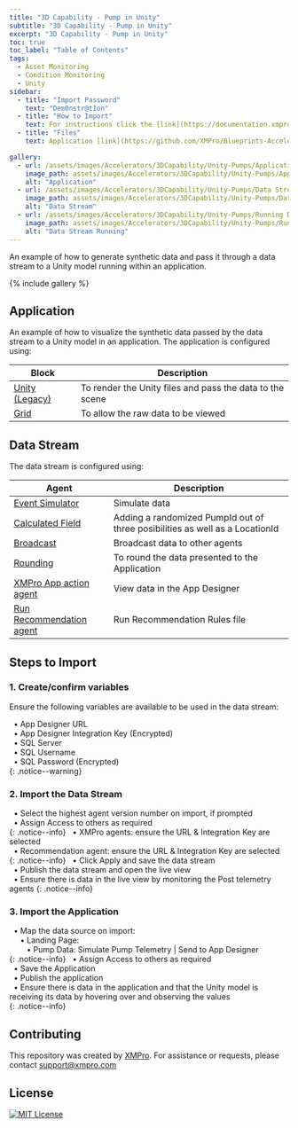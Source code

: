```yaml
---
title: "3D Capability - Pump in Unity"
subtitle: "3D Capability - Pump in Unity"
excerpt: "3D Capability - Pump in Unity"
toc: true
toc_label: "Table of Contents"
tags:
  - Asset Monitoring
  - Condition Monitoring
  - Unity
sidebar:
  - title: "Import Password"
    text: "Dem0nstr@t1on"
  - title: "How to Import"
    text: For instructions click the [link](https://documentation.xmpro.com/how-tos/import-export-and-clone#importing "Click Here")
  - title: "Files"
    text: Application [link](https://github.com/XMPro/Blueprints-Accelerators-Patterns/blob/master/Accelerators/3D%20Capability/Unity%20-%20Pumps/Application/Unity_Pumps.xapp "Click Here") <br />Data Stream [link](https://github.com/XMPro/Blueprints-Accelerators-Patterns/blob/master/Accelerators/3D%20Capability/Unity%20-%20Pumps/Data%20Stream/Simulate%20Pump%20Telemetry.xuc "Click Here")

gallery:
  - url: /assets/images/Accelerators/3DCapability/Unity-Pumps/Application.png
    image_path: assets/images/Accelerators/3DCapability/Unity-Pumps/Application.png
    alt: "Application"
  - url: /assets/images/Accelerators/3DCapability/Unity-Pumps/Data Stream.png
    image_path: assets/images/Accelerators/3DCapability/Unity-Pumps/Data Stream.png
    alt: "Data Stream"
  - url: /assets/images/Accelerators/3DCapability/Unity-Pumps/Running Data Stream.png
    image_path: assets/images/Accelerators/3DCapability/Unity-Pumps/Running Data Stream.png
    alt: "Data Stream Running"
---
```


An example of how to generate synthetic data and pass it through a data stream to a Unity model running within an application.

{% include gallery %}

## Application
An example of how to visualize the synthetic data passed by the data stream to a Unity model in an application.  The application is configured using: 

| Block                     | Description                                                  |
| --------                  | ------------------------------------------------------------ |
| <a href="https://documentation.xmpro.com/blocks-toolbox/visualizations/unity-1" target="_blank">Unity (Legacy)</a>     | To render the Unity files and pass the data to the scene                    |
| <a href="https://documentation.xmpro.com/blocks-toolbox/basic/data-grid" target="_blank">Grid</a>              | To allow the raw data to be viewed           |

## Data Stream
The data stream is configured using: 

| Agent                     | Description                                                  |
| --------                  | ------------------------------------------------------------ |
| <a href="https://xmpro.gitbook.io/event-simulator/" target="_blank">Event Simulator</a>         | Simulate data           |
| <a href="https://xmpro.gitbook.io/calculated-field/" target="_blank">Calculated Field</a>         | Adding a randomized PumpId out of three posibilities as well as a LocationId           |
| <a href="https://xmpro.gitbook.io/broadcast/" target="_blank">Broadcast</a>         | Broadcast data to other agents           |
| <a href="https://xmpro.gitbook.io/rounding/" target="_blank">Rounding</a>         | To round the data presented to the Application           |
| <a href="https://xmpro.gitbook.io/xmpro-app/" target="_blank">XMPro App action agent</a>         | View data in the App Designer           |
| <a href="https://xmpro.gitbook.io/run-recommendation/" target="_blank">Run Recommendation agent</a>         | Run Recommendation Rules file           |

## Steps to Import

### 1. Create/confirm variables
Ensure the following variables are available to be used in the data stream:

&nbsp;&nbsp;&#8226; App Designer URL<br />
&nbsp;&nbsp;&#8226; App Designer Integration Key (Encrypted)<br />
&nbsp;&nbsp;&#8226; SQL Server<br />
&nbsp;&nbsp;&#8226; SQL Username<br />
&nbsp;&nbsp;&#8226; SQL Password (Encrypted)<br />
{: .notice--warning}

### 2. Import the Data Stream

&nbsp;&nbsp;&#8226; Select the highest agent version number on import, if prompted<br />
&nbsp;&nbsp;&#8226; Assign Access to others as required<br />
{: .notice--info}
&nbsp;&nbsp;&#8226; XMPro agents: ensure the URL & Integration Key are selected<br />
&nbsp;&nbsp;&#8226; Recommendation agent: ensure the URL & Integration Key are selected<br />
{: .notice--info}
&nbsp;&nbsp;&#8226; Click Apply and save the data stream<br />
&nbsp;&nbsp;&#8226; Publish the data stream and open the live view<br />
&nbsp;&nbsp;&#8226; Ensure there is data in the live view by monitoring the Post telemetry agents
{: .notice--info}

### 3. Import the Application

&nbsp;&nbsp;&#8226; Map the data source on import:<br />
&nbsp;&nbsp;&nbsp;&nbsp;&nbsp;&#8226; Landing Page:<br />
&nbsp;&nbsp;&nbsp;&nbsp;&nbsp;&nbsp;&nbsp;&nbsp;&#8226; Pump Data: Simulate Pump Telemetry | Send to App Designer<br />
{: .notice--info}
&nbsp;&nbsp;&#8226; Assign Access to others as required<br />
&nbsp;&nbsp;&#8226; Save the Application<br />
&nbsp;&nbsp;&#8226; Publish the application<br />
&nbsp;&nbsp;&#8226; Ensure there is data in the application and that the Unity model is receiving its data by hovering over and observing the values<br />
{: .notice--info}

## Contributing
This repository was created by <a href="https://xmpro.com/">XMPro</a>. For assistance or requests, please contact <a href="mailto:support@xmpro.com">support@xmpro.com</a>

## License
[![MIT License](https://img.shields.io/badge/License-MIT-green.svg)](https://choosealicense.com/licenses/mit/)